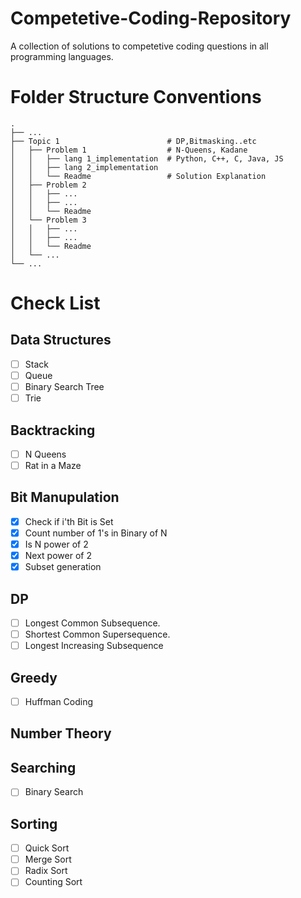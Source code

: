 # Competetive-Coding-Repository
A collection of solutions to competetive coding questions in all programming languages.

# Folder Structure Conventions
    .
    ├── ... 
    ├── Topic 1                        # DP,Bitmasking..etc
    │   ├── Problem 1                  # N-Queens, Kadane
    │   │   ├── lang 1_implementation  # Python, C++, C, Java, JS
    │   │   ├── lang 2_implementation 
    │   │   └── Readme                 # Solution Explanation
    │   ├── Problem 2
    │   │   ├── ...
    │   │   ├── ... 
    │   │   └── Readme            
    │   └── Problem 3
    │   │   ├── ...
    │   │   ├── ...
    │   │   └── Readme                
    │   └── ...
    └── ...


# Check List 

## Data Structures
- [ ] Stack
- [ ] Queue
- [ ] Binary Search Tree
- [ ] Trie

## Backtracking
- [ ] N Queens 
- [ ] Rat in a Maze

## Bit Manupulation
- [x] Check if i'th Bit is Set
- [x] Count number of 1's in Binary of N
- [x] Is N power of 2
- [x] Next power of 2
- [x] Subset generation

## DP
- [ ] Longest Common Subsequence.
- [ ] Shortest Common Supersequence.
- [ ] Longest Increasing Subsequence

## Greedy
- [ ] Huffman Coding

## Number Theory

## Searching
- [ ] Binary Search

## Sorting
- [ ] Quick Sort
- [ ] Merge Sort
- [ ] Radix Sort
- [ ] Counting Sort

